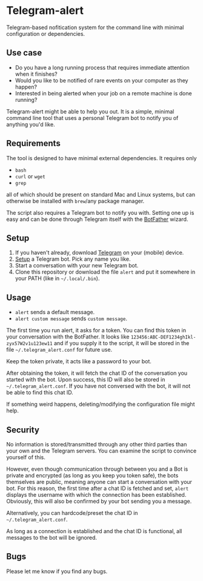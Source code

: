 # Telegram-alert

Telegram-based nofitication system for the command line with minimal configuration or dependencies.

## Use case

 - Do you have a long running process that requires immediate attention when it finishes?
 - Would you like to be notified of rare events on your computer as they happen?
 - Interested in being alerted when your job on a remote machine is done running?

Telegram-alert might be able to help you out. It is a simple, minimal command line tool that uses a personal Telegram bot to notify you of anything you'd like.

## Requirements

The tool is designed to have minimal external dependencies. It requires only

 - `bash`
 - `curl` or `wget`
 - `grep`

all of which should be present on standard Mac and Linux systems, but can otherwise be installed with `brew`/any package manager.

The script also requires a Telegram bot to notify you with. Setting one up is easy and can be done through Telegram itself with the [BotFather](https://telegram.me/botfather) wizard.

## Setup

1. If you haven't already, download [Telegram](https://telegram.org/) on your (mobile) device.
2. [Setup](https://telegram.me/botfather) a Telegram bot. Pick any name you like.
3. Start a conversation with your new Telegram bot.
4. Clone this repository or download the file `alert` and put it somewhere in your PATH (like in `~/.local/.bin`).

## Usage

 - `alert` sends a default message.
 - `alert custom message` sends `custom message`.

The first time you run alert, it asks for a token. You can find this token in your conversation with the BotFather. It looks like `123456:ABC-DEF1234ghIkl-zyx57W2v1u123ew11` and if you supply it to the script, it will be stored in the file `~/.telegram_alert.conf` for future use.

Keep the token private, it acts like a password to your bot.

After obtaining the token, it will fetch the chat ID of the conversation you started with the bot.
Upon success, this ID will also be stored in `~/.telegram_alert.conf`. If you have not conversed with the bot, it will not be able to find this chat ID.

If something weird happens, deleting/modifying the configuration file might help.

## Security

No information is stored/transmitted through any other third parties than your own and the Telegram servers. You can examine the script to convince yourself of this.

However, even though communication through between you and a Bot is private and encrypted (as long as you keep you token safe), the bots themselves are public, meaning anyone can start a conversation with your bot.
For this reason, the first time after a chat ID is fetched and set, `alert` displays the username with which the connection has been established. Obviously, this will also be confirmed by your bot sending you a message.

Alternatively, you can hardcode/preset the chat ID in `~/.telegram_alert.conf`.

As long as a connection is established and the chat ID is functional, all messages to the bot will be ignored.

## Bugs

Please let me know if you find any bugs.

